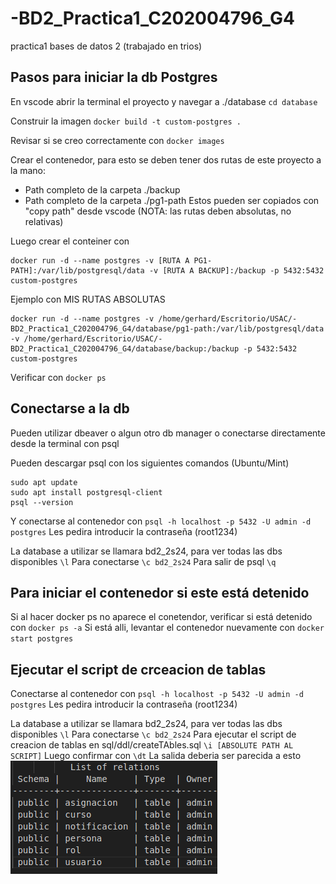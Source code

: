 # -BD2_Practica1_C202004796_G4
practica1 bases de datos 2 (trabajado en trios)

## Pasos para iniciar la db Postgres
En vscode abrir la terminal el proyecto y navegar a ./database
`cd database`

Construir la imagen 
`docker build -t custom-postgres .`

Revisar si se creo correctamente con 
`docker images`

Crear el contenedor, para esto se deben tener dos rutas de este proyecto a la mano:
- Path completo de la carpeta ./backup
- Path completo de la carpeta ./pg1-path
Estos pueden ser copiados con "copy path" desde vscode (NOTA: las rutas deben absolutas, no relativas)

Luego crear el conteiner con
```
docker run -d --name postgres -v [RUTA A PG1-PATH]:/var/lib/postgresql/data -v [RUTA A BACKUP]:/backup -p 5432:5432 custom-postgres
```

Ejemplo con MIS RUTAS ABSOLUTAS
```
docker run -d --name postgres -v /home/gerhard/Escritorio/USAC/-BD2_Practica1_C202004796_G4/database/pg1-path:/var/lib/postgresql/data -v /home/gerhard/Escritorio/USAC/-BD2_Practica1_C202004796_G4/database/backup:/backup -p 5432:5432 custom-postgres
```

Verificar con 
`docker ps`

## Conectarse a la db
Pueden utilizar dbeaver o algun otro db manager o conectarse directamente desde la terminal con psql

Pueden descargar psql con los siguientes comandos (Ubuntu/Mint)
```
sudo apt update
sudo apt install postgresql-client
psql --version
```
Y conectarse al contenedor con 
`psql -h localhost -p 5432 -U admin -d postgres`
Les pedira introducir la contraseña (root1234)

La database a utilizar se llamara bd2_2s24, para ver todas las dbs disponibles
`\l`
Para conectarse
`\c bd2_2s24`
Para salir de psql
`\q`

## Para iniciar el contenedor si este está detenido
Si al hacer docker ps no aparece el conetendor, verificar si está detenido con 
`docker ps -a`
Si está alli, levantar el contenedor nuevamente con 
`docker start postgres`

## Ejecutar el script de crceacion de tablas 
Conectarse al contenedor con 
`psql -h localhost -p 5432 -U admin -d postgres`
Les pedira introducir la contraseña (root1234)

La database a utilizar se llamara bd2_2s24, para ver todas las dbs disponibles
`\l`
Para conectarse
`\c bd2_2s24`
Para ejecutar el script de creacion de tablas en sql/ddl/createTAbles.sql
`\i [ABSOLUTE PATH AL SCRIPT]`
Luego confirmar con
`\dt`
La salida deberia ser parecida a esto
![](./assets/tableList.png)